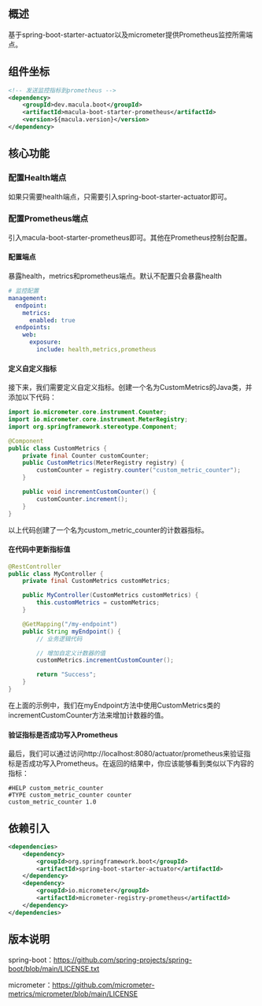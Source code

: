 ## 概述

基于spring-boot-starter-actuator以及micrometer提供Prometheus监控所需端点。

## 组件坐标

```xml
<!-- 发送监控指标到prometheus -->
<dependency>
    <groupId>dev.macula.boot</groupId>
    <artifactId>macula-boot-starter-prometheus</artifactId>
    <version>${macula.version}</version>
</dependency>
```

## 核心功能

### 配置Health端点

如果只需要health端点，只需要引入spring-boot-starter-actuator即可。

### 配置Prometheus端点

引入macula-boot-starter-prometheus即可。其他在Prometheus控制台配置。

#### 配置端点

暴露health，metrics和prometheus端点。默认不配置只会暴露health

```yaml
# 监控配置
management:
  endpoint:
    metrics:
      enabled: true
  endpoints:
    web:
      exposure:
        include: health,metrics,prometheus
```

#### 定义自定义指标

接下来，我们需要定义自定义指标。创建一个名为CustomMetrics的Java类，并添加以下代码：

```java
import io.micrometer.core.instrument.Counter;
import io.micrometer.core.instrument.MeterRegistry;
import org.springframework.stereotype.Component;

@Component
public class CustomMetrics {
    private final Counter customCounter;
    public CustomMetrics(MeterRegistry registry) {
        customCounter = registry.counter("custom_metric_counter");
    }

    public void incrementCustomCounter() {
        customCounter.increment();
    }
}
```

以上代码创建了一个名为custom_metric_counter的计数器指标。

#### 在代码中更新指标值

```java
@RestController
public class MyController {
    private final CustomMetrics customMetrics;

    public MyController(CustomMetrics customMetrics) {
        this.customMetrics = customMetrics;
    }

    @GetMapping("/my-endpoint")
    public String myEndpoint() {
        // 业务逻辑代码

        // 增加自定义计数器的值
        customMetrics.incrementCustomCounter();

        return "Success";
    }
}
```

在上面的示例中，我们在myEndpoint方法中使用CustomMetrics类的incrementCustomCounter方法来增加计数器的值。

#### 验证指标是否成功写入Prometheus

最后，我们可以通过访问http://localhost:8080/actuator/prometheus来验证指标是否成功写入Prometheus。在返回的结果中，你应该能够看到类似以下内容的指标：

```
#HELP custom_metric_counter
#TYPE custom_metric_counter counter
custom_metric_counter 1.0
```

## 依赖引入

```xml
<dependencies>
    <dependency>
        <groupId>org.springframework.boot</groupId>
        <artifactId>spring-boot-starter-actuator</artifactId>
    </dependency>
    <dependency>
        <groupId>io.micrometer</groupId>
        <artifactId>micrometer-registry-prometheus</artifactId>
    </dependency>
</dependencies>
```

## 版本说明

spring-boot：https://github.com/spring-projects/spring-boot/blob/main/LICENSE.txt

micrometer：https://github.com/micrometer-metrics/micrometer/blob/main/LICENSE